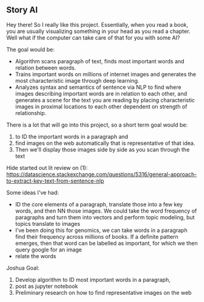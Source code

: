 ## Story AI

Hey there! So I really like this project. Essentially, when you read a book, you are usually visualizing something in your head as you read a chapter. Well what if the computer can take care of that for you with some AI?

The goal would be:
* Algorithm scans paragraph of text, finds most important words and relation between words.
* Trains important words on millions of internet images and generates the most characteristic image through deep learning.
* Analyzes syntax and semantics of sentence via NLP to find where images describing important words are in relation to each other, and generates a scene for the text you are reading by placing characteristic images in proximal locations to each other dependent on strength of relationship.

There is a lot that will go into this project, so a short term goal would be:
1. to ID the important words in a paragraph and
2. find images on the web automatically that is representative of that idea.
3. Then we'll display those images side by side as you scan through the text

Hide started out lit review on (1): https://datascience.stackexchange.com/questions/5316/general-approach-to-extract-key-text-from-sentence-nlp

Some ideas I've had:
* ID the core elements of a paragraph, translate those into a few key words, and then NN those images. We could take the word frequency of paragraphs and turn them into vectors and perform topic modeling, but topics translate to images
* I’ve been doing this for genomics, we can take words in a paragraph find their frequency across millions of books. If a definite pattern emerges, then that word can be labelled as important, for which we then query google for an image
* relate the words

Joshua Goal:
1. Develop algorithm to ID most important words in a paragraph,
2. post as jupyter notebook
3. Preliminary research on how to find representative images on the web
